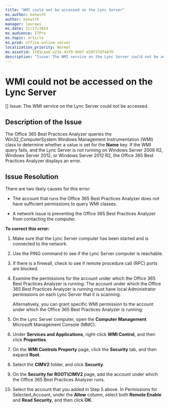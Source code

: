 ```yaml
---
title: "WMI could not be accessed on the Lync Server"
ms.author: kenwith
author: kenwith
manager: laurawi
ms.date: 11/17/2014
ms.audience: ITPro
ms.topic: article
ms.prod: office-online-server
localization_priority: Normal
ms.assetid: 1f81caad-a23e-43f9-9d6f-d20f37d74870
description: "Issue: The WMI service on the Lync Server could not be accessed."
---
```


# WMI could not be accessed on the Lync Server
[]
Issue: The WMI service on the Lync Server could not be accessed.
  
## Description of the Issue

The Office 365 Best Practices Analyzer queries the Win32_ComputerSystem Windows Management Instrumentation (WMI) class to determine whether a value is set for the **Name** key. If the WMI query fails, and the Lync Server is not running on Windows Server 2008 R2, Windows Server 2012, or Windows Server 2012 R2, the Office 365 Best Practices Analyzer displays an error. 
  
## Issue Resolution

There are two likely causes for this error:
  
- The account that runs the Office 365 Best Practices Analyzer does not have sufficient permissions to query WMI classes.
    
- A network issue is preventing the Office 365 Best Practices Analyzer from contacting the computer.
    
 **To correct this error:**
  
1. Make sure that the Lync Server computer has been started and is connected to the network.
    
2. Use the PING command to see if the Lync Server computer is reachable.
    
3. If there is a firewall, check to see if remote procedure call (RPC) ports are blocked.
    
4. Examine the permissions for the account under which the Office 365 Best Practices Analyzer is running. The account under which the Office 365 Best Practices Analyzer is running must have local Administrator permissions on each Lync Server that it is scanning.
    
    Alternatively, you can grant specific WMI permission to the account under which the Office 365 Best Practices Analyzer is running:
    
1. On the Lync Server computer, open the **Computer Management** Microsoft Management Console (MMC). 
    
2. Under **Services and Applications**, right-click **WMI Control**, and then click **Properties**.
    
3. On the **WMI Controls Property** page, click the **Security** tab, and then expand **Root**.
    
4. Select the **CIMV2** folder, and click **Security**.
    
5. On the **Security for ROOT\CIMV2** page, add the account under which the Office 365 Best Practices Analyzer runs. 
    
5. Select the account that you added in Step 5 above. In Permissions for Selected_Account, under the **Allow** column, select both **Remote Enable** and **Read Security**, and then click **OK**.
    

